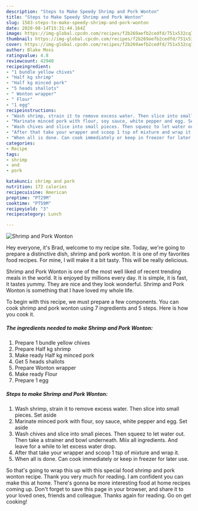 ```yaml
---
description: "Steps to Make Speedy Shrimp and Pork Wonton"
title: "Steps to Make Speedy Shrimp and Pork Wonton"
slug: 1583-steps-to-make-speedy-shrimp-and-pork-wonton
date: 2020-08-14T15:31:44.164Z
image: https://img-global.cpcdn.com/recipes/f2b269aefb2cedfd/751x532cq70/shrimp-and-pork-wonton-recipe-main-photo.jpg
thumbnail: https://img-global.cpcdn.com/recipes/f2b269aefb2cedfd/751x532cq70/shrimp-and-pork-wonton-recipe-main-photo.jpg
cover: https://img-global.cpcdn.com/recipes/f2b269aefb2cedfd/751x532cq70/shrimp-and-pork-wonton-recipe-main-photo.jpg
author: Blake Moss
ratingvalue: 4.8
reviewcount: 42940
recipeingredient:
- "1 bundle yellow chives"
- "Half kg shrimp"
- "Half kg minced pork"
- "5 heads shallots"
- " Wonton wrapper"
- " Flour"
- "1 egg"
recipeinstructions:
- "Wash shrimp, strain it to remove excess water. Then slice into small pieces. Set aside"
- "Marinate minced pork with flour, soy sauce, white pepper and egg. Set aside"
- "Wash chives and slice into small pieces. Then squeez to let water out. Then take a strainer and bowl underneath. Miix all ingredients. And leave for a while to let excess water drop."
- "After that take your wrapper and scoop 1 tsp of mixture and wrap it."
- "When all is done. Can cook immediately or keep in freezer for later use."
categories:
- Recipe
tags:
- shrimp
- and
- pork

katakunci: shrimp and pork 
nutrition: 172 calories
recipecuisine: American
preptime: "PT29M"
cooktime: "PT59M"
recipeyield: "3"
recipecategory: Lunch

---
```



![Shrimp and Pork Wonton](https://img-global.cpcdn.com/recipes/f2b269aefb2cedfd/751x532cq70/shrimp-and-pork-wonton-recipe-main-photo.jpg)

Hey everyone, it's Brad, welcome to my recipe site. Today, we're going to prepare a distinctive dish, shrimp and pork wonton. It is one of my favorites food recipes. For mine, I will make it a bit tasty. This will be really delicious.

Shrimp and Pork Wonton is one of the most well liked of recent trending meals in the world. It is enjoyed by millions every day. It is simple, it is fast, it tastes yummy. They are nice and they look wonderful. Shrimp and Pork Wonton is something that I have loved my whole life.




To begin with this recipe, we must prepare a few components. You can cook shrimp and pork wonton using 7 ingredients and 5 steps. Here is how you cook it.

<!--inarticleads1-->

##### The ingredients needed to make Shrimp and Pork Wonton:

1. Prepare 1 bundle yellow chives
1. Prepare Half kg shrimp
1. Make ready Half kg minced pork
1. Get 5 heads shallots
1. Prepare  Wonton wrapper
1. Make ready  Flour
1. Prepare 1 egg




<!--inarticleads2-->

##### Steps to make Shrimp and Pork Wonton:

1. Wash shrimp, strain it to remove excess water. Then slice into small pieces. Set aside
1. Marinate minced pork with flour, soy sauce, white pepper and egg. Set aside
1. Wash chives and slice into small pieces. Then squeez to let water out. Then take a strainer and bowl underneath. Miix all ingredients. And leave for a while to let excess water drop.
1. After that take your wrapper and scoop 1 tsp of mixture and wrap it.
1. When all is done. Can cook immediately or keep in freezer for later use.




So that's going to wrap this up with this special food shrimp and pork wonton recipe. Thank you very much for reading. I am confident you can make this at home. There's gonna be more interesting food at home recipes coming up. Don't forget to save this page in your browser, and share it to your loved ones, friends and colleague. Thanks again for reading. Go on get cooking!
